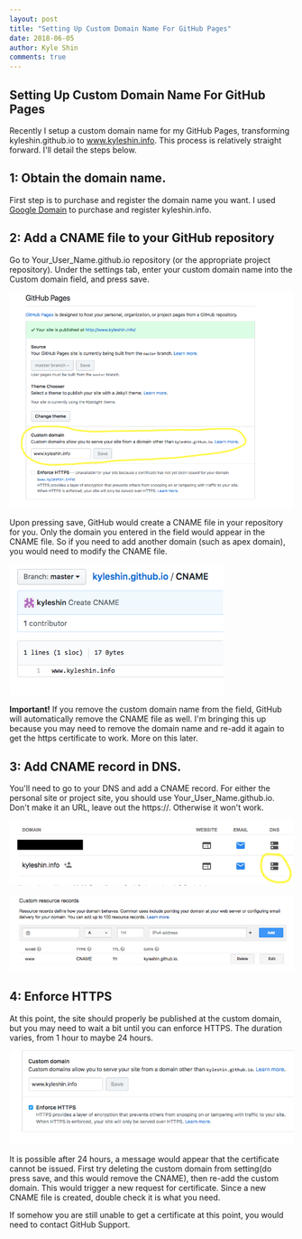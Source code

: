 ```yaml
---
layout: post
title: "Setting Up Custom Domain Name For GitHub Pages"
date: 2018-06-05
author: Kyle Shin
comments: true
---
```

## Setting Up Custom Domain Name For GitHub Pages

Recently I setup a custom domain name for my GitHub Pages, transforming kyleshin.github.io
to www.kyleshin.info. This process is relatively straight forward. I'll detail the steps below.


## 1: Obtain the domain name.
First step is to purchase and register the domain name you want.
I used [Google Domain](https://domains.google/) to purchase and register kyleshin.info.


## 2: Add a CNAME file to your GitHub repository
Go to Your_User_Name.github.io repository (or the appropriate project repository).
Under the settings tab, enter your custom domain name into the Custom domain field, and press save.

![custom domain in settings](/images/blog/2018-06-05/custom_domain_settings.png)

Upon pressing save, GitHub would create a CNAME file in your repository for you. Only the domain you entered
in the field would appear in the CNAME file. So if you need to add another domain (such as apex domain),
you would need to modify the CNAME file.

![CNAME](/images/blog/2018-06-05/cname.png)

**Important!** If you remove the custom domain name from the field, GitHub will automatically remove
the CNAME file as well. I'm bringing this up because you may need to remove the domain name and re-add it again to get the https
certificate to work. More on this later.

## 3: Add CNAME record in DNS.
You'll need to go to your DNS and add a CNAME record.
For either the personal site or project site, you should use Your_User_Name.github.io.
Don't make it an URL, leave out the https://. Otherwise it won't work.

![google dns](/images/blog/2018-06-05/google_dns.png)

![google custom resource record](/images/blog/2018-06-05/google_custom_resource_records.png)


## 4: Enforce HTTPS
At this point, the site should properly be published at the custom domain, but you may need to wait a bit
until you can enforce HTTPS. The duration varies, from 1 hour to maybe 24 hours.

![https ready](/images/blog/2018-06-05/https_ready.png)

It is possible after 24 hours, a message would appear that the certificate cannot be issued. First try
deleting the custom domain from setting(do press save, and this would remove the CNAME), then re-add the
custom domain. This would trigger a new request for certificate. Since a new CNAME file is created, double check it is what you need.

If somehow you are still unable to get a certificate at this point, you would need to contact
GitHub Support.
